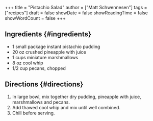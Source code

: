 +++
title = "Pistachio Salad"
author = ["Matt Schwennesen"]
tags = ["recipes"]
draft = false
showDate = false
showReadingTime = false
showWordCount = false
+++

## Ingredients {#ingredients}

-   1 small package instant pistachio pudding
-   20 oz crushed pineapple with juice
-   1 cups miniature marshmallows
-   8 oz cool whip
-   1/2 cup pecans, chopped


## Directions {#directions}

1.  In large bowl, mix together dry pudding, pineapple with juice, marshmallows
    and pecans.
2.  Add thawed cool whip and mix until well combined.
3.  Chill before serving.
